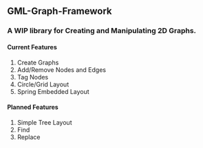 ## GML-Graph-Framework 
### A WIP library for Creating and Manipulating 2D Graphs.

#### Current Features
1) Create Graphs
2) Add/Remove Nodes and Edges
3) Tag Nodes
4) Circle/Grid Layout
5) Spring Embedded Layout

#### Planned Features
1) Simple Tree Layout
2) Find
3) Replace
